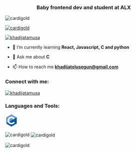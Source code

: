 <h3 align="center">Baby frontend dev and student at ALX</h3>

<p align="left"> <img src="https://komarev.com/ghpvc/?username=cardigold&label=Profile%20views&color=0e75b6&style=flat" alt="cardigold" /> </p>

<p align="left"> <a href="https://github.com/ryo-ma/github-profile-trophy"><img src="https://github-profile-trophy.vercel.app/?username=cardigold" alt="cardigold" /></a> </p>

<p align="left"> <a href="https://twitter.com/khadijatamusa" target="blank"><img src="https://img.shields.io/twitter/follow/khadijatamusa?logo=twitter&style=for-the-badge" alt="khadijatamusa" /></a> </p>

- 🌱 I’m currently learning **React, Javascript, C and python**

- 💬 Ask me about **C**

- 📫 How to reach me **khadijatolusegun@gmail.com**

<h3 align="left">Connect with me:</h3>
<p align="left">
<a href="https://twitter.com/khadijatamusa" target="blank"><img align="center" src="https://raw.githubusercontent.com/rahuldkjain/github-profile-readme-generator/master/src/images/icons/Social/twitter.svg" alt="khadijatamusa" height="30" width="40" /></a>
</p>

<h3 align="left">Languages and Tools:</h3>
<p align="left"> <a href="https://www.cprogramming.com/" target="_blank" rel="noreferrer"> <img src="https://raw.githubusercontent.com/devicons/devicon/master/icons/c/c-original.svg" alt="c" width="40" height="40"/> </a> </p>

<p><img align="left" src="https://github-readme-stats.vercel.app/api/top-langs?username=cardigold&show_icons=true&locale=en&layout=compact" alt="cardigold" /></p>

<p>&nbsp;<img align="center" src="https://github-readme-stats.vercel.app/api?username=cardigold&show_icons=true&locale=en" alt="cardigold" /></p>

<p><img align="center" src="https://github-readme-streak-stats.herokuapp.com/?user=cardigold&" alt="cardigold" /></p>

